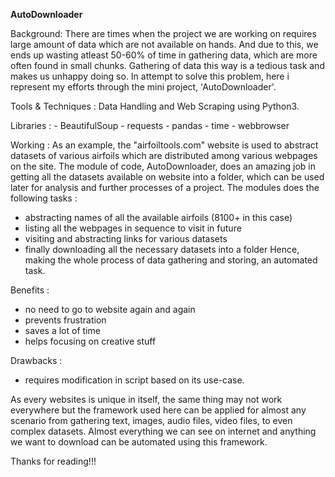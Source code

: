 **AutoDownloader**

Background: 
	There are times when the project we are working on requires large amount of data which are not available on hands. And due to this, we ends up wasting atleast 50-60% of time in gathering data, which are more often found in small chunks. Gathering of data this way is a tedious task and makes us unhappy doing so. In attempt to solve this problem, here i represent my efforts through the mini project, 'AutoDownloader'.  
 
 Tools & Techniques : 
  Data Handling and Web Scraping using Python3.
  
  Libraries :
		- BeautifulSoup
  	- requests
  	- pandas
  	- time
  	- webbrowser
 
Working : 
  As an example, the "airfoiltools.com" website is used to abstract datasets of various airfoils which are distributed among various webpages on the site.
  The module of code, AutoDownloader, does an amazing job in getting all the datasets available on website into a folder, which can be used later for analysis and further processes of a project. The modules does the following tasks :
  - abstracting names of all the available airfoils (8100+ in this case)
  - listing all the webpages in sequence to visit in future
  - visiting and abstracting links for various datasets 
  - finally downloading all the necessary datasets into a folder
Hence, making the whole process of data gathering and storing, an automated task. 

Benefits : 
  - no need to go to website again and again
  - prevents frustration
  - saves a lot of time
  - helps focusing on creative stuff

Drawbacks :
  - requires modification in script based on its use-case.
  
  As every websites is unique in itself, the same thing may not work everywhere but the framework used here can be applied for almost any scenario from gathering text, images, audio files, video files, to even complex datasets. Almost everything we can see on internet and anything we want to download can be automated using this framework.


Thanks for reading!!!
